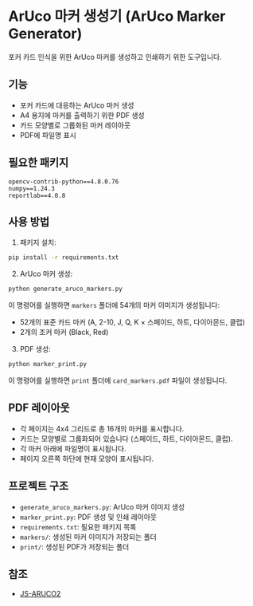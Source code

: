 # ArUco 마커 생성기 (ArUco Marker Generator)

포커 카드 인식을 위한 ArUco 마커를 생성하고 인쇄하기 위한 도구입니다.

## 기능

- 포커 카드에 대응하는 ArUco 마커 생성
- A4 용지에 마커를 출력하기 위한 PDF 생성
- 카드 모양별로 그룹화된 마커 레이아웃
- PDF에 파일명 표시

## 필요한 패키지

```
opencv-contrib-python==4.8.0.76
numpy==1.24.3
reportlab==4.0.8
```

## 사용 방법

1. 패키지 설치:
```bash
pip install -r requirements.txt
```

2. ArUco 마커 생성:
```bash
python generate_aruco_markers.py
```
이 명령어를 실행하면 `markers` 폴더에 54개의 마커 이미지가 생성됩니다:
- 52개의 표준 카드 마커 (A, 2-10, J, Q, K × 스페이드, 하트, 다이아몬드, 클럽)
- 2개의 조커 마커 (Black, Red)

3. PDF 생성:
```bash
python marker_print.py
```
이 명령어를 실행하면 `print` 폴더에 `card_markers.pdf` 파일이 생성됩니다.

## PDF 레이아웃

- 각 페이지는 4x4 그리드로 총 16개의 마커를 표시합니다.
- 카드는 모양별로 그룹화되어 있습니다 (스페이드, 하트, 다이아몬드, 클럽).
- 각 마커 아래에 파일명이 표시됩니다.
- 페이지 오른쪽 하단에 현재 모양이 표시됩니다.

## 프로젝트 구조

- `generate_aruco_markers.py`: ArUco 마커 이미지 생성
- `marker_print.py`: PDF 생성 및 인쇄 레이아웃
- `requirements.txt`: 필요한 패키지 목록
- `markers/`: 생성된 마커 이미지가 저장되는 폴더
- `print/`: 생성된 PDF가 저장되는 폴더 

## 참조
- [JS-ARUCO2](https://github.com/damianofalcioni/js-aruco2?tab=readme-ov-file)